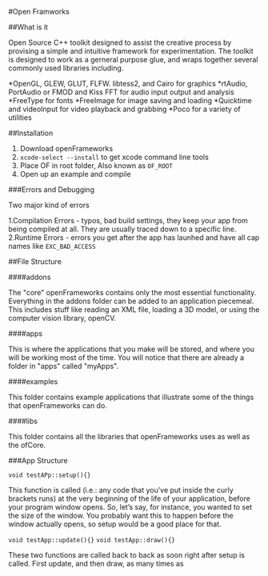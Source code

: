 #Open Framworks

##What is it

Open Source C++ toolkit designed to assist the creative process by provising a simple and intuitive framework for experimentation. The toolkit is designed to work as a gerneral purpose glue, and wraps together several commonly used libraries including.

*OpenGL, GLEW, GLUT, FLFW. libtess2, and Cairo for graphics
*rtAudio, PortAudio or FMOD and Kiss FFT for audio input output and analysis
*FreeType for fonts
*FreeImage for image saving and loading
*Quicktime and videoInput for video playback and grabbing
*Poco for a variety of utilities

##Installation

1. Download openFrameworks
2. `xcode-select --install` to get xcode command line tools
3. Place OF in root folder, Also known as `OF_ROOT`
4. Open up an example and compile

###Errors and Debugging

Two major kind of errors

1.Compilation Errors - typos, bad build settings, they keep your app from being compiled at all. They are usually traced down to a specific line.
2.Runtime Errors - errors you get after the app has launhed and have all cap names like `EXC_BAD_ACCESS`

##File Structure

####addons

The "core" openFrameworks contains only the most essential functionality. Everything in the addons folder can be added to an application piecemeal. This includes stuff like reading an XML file, loading a 3D model, or using the computer vision library, openCV.

####apps

This is where the applications that you make will be stored, and where you will be working most of the time. You will notice that there are already a folder in "apps" called "myApps".

####examples

This folder contains example applications that illustrate some of the things that openFrameworks can do.

####libs

This folder contains all the libraries that openFrameworks uses as well as the ofCore.

###App Structure

`void testAPp::setup(){}`

This function is called (i.e.: any code that you’ve put inside the curly brackets runs) at the very beginning of the life of your application, before your program window opens. So, let’s say, for instance, you wanted to set the size of the window. You probably want this to happen before the window actually opens, so setup would be a good place for that.

`void testApp::update(){}` `void testApp::draw(){}`

These two functions are called back to back as soon right after setup is called. First update, and then draw, as many times as



























